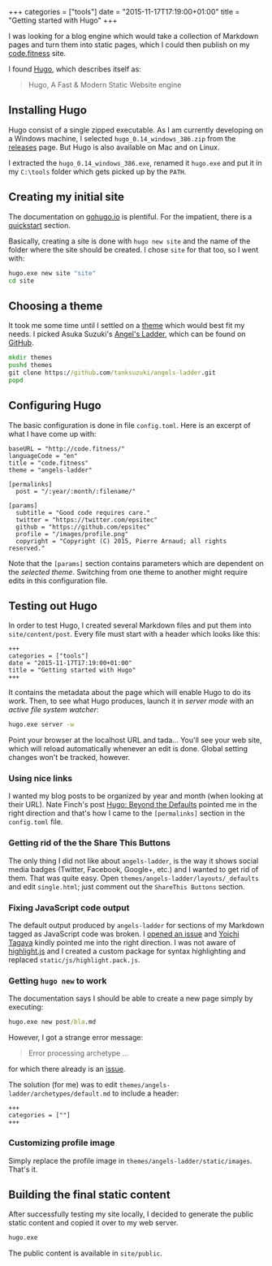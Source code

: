 +++
categories = ["tools"]
date = "2015-11-17T17:19:00+01:00"
title = "Getting started with Hugo"
+++

I was looking for a blog engine which would take a collection of Markdown
pages and turn them into static pages, which I could then publish on my
[code.fitness](https://code.fitness) site.

I found [Hugo](https://gohugo.io/), which describes itself as:

> Hugo, A Fast & Modern Static Website engine

## Installing Hugo

Hugo consist of a single zipped executable. As I am currently developing
on a Windows machine, I selected `hugo_0.14_windows_386.zip` from
the [releases](https://gohugo.io/) page. But Hugo is also available on
Mac and on Linux.

I extracted the `hugo_0.14_windows_386.exe`, renamed it `hugo.exe` and
put it in my `C:\tools` folder which gets picked up by the `PATH`.

## Creating my initial site

The documentation on [gohugo.io](https://gohugo.io) is plentiful. For the
impatient, there is a [quickstart](https://gohugo.io/overview/quickstart/)
section.

Basically, creating a site is done with `hugo new site` and the name of
the folder where the site should be created. I chose `site` for that too,
so I went with:

```cmd
hugo.exe new site "site"
cd site
```

## Choosing a theme

It took me some time until I settled on a [theme](http://themes.gohugo.io/)
which would best fit my needs. I picked Asuka Suzuki's
[Angel's Ladder](http://themes.gohugo.io/angels-ladder/), which can be
found on [GitHub](https://github.com/tanksuzuki/angels-ladder).

```cmd
mkdir themes
pushd themes
git clone https://github.com/tanksuzuki/angels-ladder.git
popd
```

## Configuring Hugo

The basic configuration is done in file `config.toml`. Here is an excerpt
of what I have come up with:

```
baseURL = "http://code.fitness/"
languageCode = "en"
title = "code.fitness"
theme = "angels-ladder"

[permalinks]
  post = "/:year/:month/:filename/"

[params]
  subtitle = "Good code requires care."
  twitter = "https://twitter.com/epsitec"
  github = "https://github.com/epsitec"
  profile = "/images/profile.png"
  copyright = "Copyright (C) 2015, Pierre Arnaud; all rights reserved."
```

Note that the `[params]` section contains parameters which are dependent
on the _selected theme_. Switching from one theme to another might require
edits in this configuration file.

## Testing out Hugo

In order to test Hugo, I created several Markdown files and put them
into `site/content/post`. Every file must start with a header which
looks like this:

```
+++
categories = ["tools"]
date = "2015-11-17T17:19:00+01:00"
title = "Getting started with Hugo"
+++
```

It contains the metadata about the page which will enable Hugo to
do its work. Then, to see what Hugo produces, launch it in _server mode_
with an _active file system watcher_:

```cmd
hugo.exe server -w
```

Point your browser at the localhost URL and tada... You'll see your
web site, which will reload automatically whenever an edit is done.
Global setting changes won't be tracked, however.

### Using nice links

I wanted my blog posts to be organized by year and month (when looking at
their URL). Nate Finch's post
[Hugo: Beyond the Defaults](http://npf.io/2014/08/hugo-beyond-the-defaults/)
pointed me in the right direction and that's how I came to the `[permalinks]`
section in the `config.toml` file.

### Getting rid of the the Share This Buttons

The only thing I did not like about `angels-ladder`, is the way it shows
social media badges (Twitter, Facebook, Google+, etc.) and I wanted to get
rid of them. That was quite easy. Open `themes/angels-ladder/layouts/_defaults`
and edit `single.html`; just comment out the `ShareThis Buttons` section.

### Fixing JavaScript code output

The default output produced by `angels-ladder` for sections of my Markdown
tagged as JavaScript code was broken. I
[opened an issue](https://github.com/tanksuzuki/angels-ladder/issues/6)
and [Yoichi Tagaya](https://github.com/yoichitgy) kindly pointed me into
the right direction. I was not aware of
[highlight.js](https://highlightjs.org/download/) and I created a custom
package for syntax highlighting and replaced `static/js/highlight.pack.js`.

### Getting `hugo new` to work

The documentation says I should be able to create a new page simply by
executing:

```cmd
hugo.exe new post/bla.md
```

However, I got a strange error message:

> Error processing archetype ...

for which there already is an [issue](https://github.com/spf13/hugo/issues/1279).

The solution (for me) was to edit `themes/angels-ladder/archetypes/default.md`
to include a header:

```
+++
categories = [""]
+++
```

### Customizing profile image

Simply replace the profile image in `themes/angels-ladder/static/images`.
That's it.

## Building the final static content

After successfully testing my site locally, I decided to generate the public
static content and copied it over to my web server.

```cmd
hugo.exe
```

The public content is available in `site/public`.
